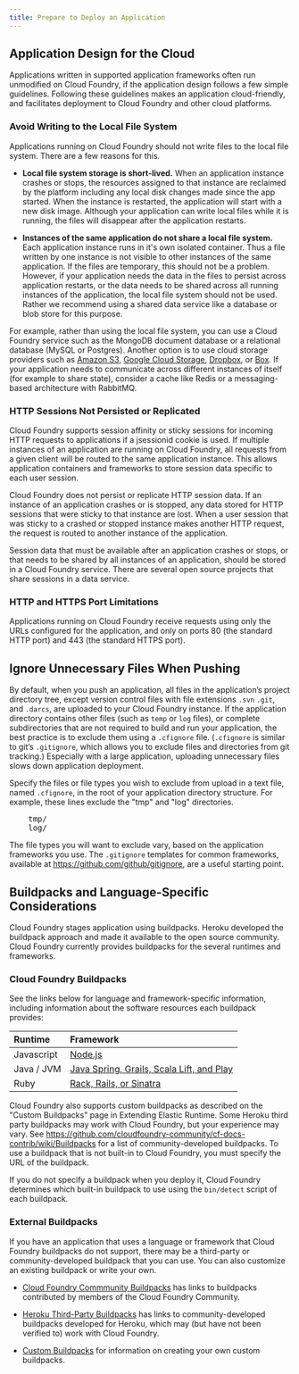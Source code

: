 ```yaml
---
title: Prepare to Deploy an Application
---
```


## <a id="app-design"></a>Application Design for the Cloud ##

Applications written in supported application frameworks often run unmodified on
Cloud Foundry, if the application design follows a few simple guidelines.
Following these guidelines makes an application cloud-friendly, and facilitates
deployment to Cloud Foundry and other cloud platforms.

### <a id="filesystem"></a>Avoid Writing to the Local File System ###

Applications running on Cloud Foundry should not write files to the local file
system.
There are a few reasons for this.

* **Local file system storage is short-lived.** When an application instance crashes or stops, the resources assigned to that instance are reclaimed by the platform including any local disk changes made since the app started. When the instance is restarted, the application will start with a new disk image. Although your application can write local files while it is running, the files will disappear after the application restarts.

* **Instances of the same application do not share a local file system.** Each application instance runs in it's own isolated container. Thus a file written by one instance is not visible to other instances of the same application. If the files are temporary, this should not be a problem. However, if your application needs the data in the files to persist across application restarts, or the data needs to be shared across all running instances of the application, the local file system should not be used. Rather we recommend using a shared data service like a database or blob store for this purpose.

For example, rather than using the local file system, you can use a Cloud
Foundry service such as the MongoDB document database or a relational database
(MySQL or Postgres).
Another option is to use cloud storage providers such as [Amazon S3](http://aws.amazon.com/s3/), [Google Cloud Storage](https://cloud.google.com/products/cloud-storage), [Dropbox](https://www.dropbox.com/developers), or [Box](http://developers.box.com/).
If your application needs to communicate across different instances of itself
(for example to share state), consider a cache like Redis or a messaging-based
architecture with RabbitMQ.

### <a id="sessions"></a>HTTP Sessions Not Persisted or Replicated ###

Cloud Foundry supports session affinity or sticky sessions for incoming HTTP
requests to applications if a jsessionid cookie is used.
If multiple instances of an application are running on Cloud Foundry, all
requests from a given client will be routed to the same application instance.
This allows application containers and frameworks to store session data specific
to each user session.

Cloud Foundry does not persist or replicate HTTP session data.
If an instance of an application crashes or is stopped, any data stored for HTTP
sessions that were sticky to that instance are lost.
When a user session that was sticky to a crashed or stopped instance makes
another HTTP request, the request is routed to another instance of the
application.

Session data that must be available after an application crashes or stops, or
that needs to be shared by all instances of an application, should be stored in
a Cloud Foundry service.
There are several open source projects that share sessions in a data service.

### <a id="ports"></a>HTTP and HTTPS Port Limitations ###

Applications running on Cloud Foundry receive requests using only the URLs
configured for the application, and only on ports 80 (the standard HTTP port)
and 443 (the standard HTTPS port).

## <a id="exclude"></a>Ignore Unnecessary Files When Pushing ##

By default, when you push an application, all files in the application’s project
directory tree, except version control files with file extensions `.svn` `.git`,
and `.darcs`, are uploaded to your Cloud Foundry instance.
If the application directory contains other files (such as `temp` or `log`
files), or complete subdirectories that are not required to build and run your
application, the best practice is to exclude them using a `.cfignore` file.
(`.cfignore` is similar to git’s `.gitignore`, which allows you to exclude files
and directories from git tracking.)
Especially with a large application, uploading unnecessary files slows down
application deployment.

Specify the files or file types you wish to exclude from upload in a text file,
named `.cfignore`, in the root of your application directory structure.
For example, these lines exclude the "tmp" and "log" directories.

<pre class="terminal">
	tmp/
	log/
</pre>

The file types you will want to exclude vary, based on the application
frameworks you use.
The `.gitignore` templates for common frameworks, available at
https://github.com/github/gitignore, are a useful starting point.

## <a id="Buildpack"></a>Buildpacks and Language-Specific Considerations ##

Cloud Foundry stages application using buildpacks.
Heroku developed the buildpack approach and made it available to the open source
community.
Cloud Foundry currently provides buildpacks for the several runtimes and
frameworks.

### <a id="system-buildpacks"></a>Cloud Foundry Buildpacks ###

See the links below for language and framework-specific information, including
information about the software resources each buildpack provides:

| Runtime        | Framework                                                                             |
| :------------- | :-------------                                                                        |
| Javascript     | [Node.js](./node-tips.html)                           |
| Java / JVM     | [Java Spring, Grails, Scala Lift, and Play](./java-tips.html)|
| Ruby           | [Rack, Rails, or Sinatra](./ruby-tips.html)                 |

Cloud Foundry also supports custom buildpacks as described on the "Custom
Buildpacks" page in Extending Elastic Runtime.
Some Heroku third party buildpacks may work with Cloud Foundry, but your
experience may vary.
See https://github.com/cloudfoundry-community/cf-docs-contrib/wiki/Buildpacks
for a list of community-developed buildpacks.
To use a buildpack that is not built-in to Cloud Foundry, you must specify the
URL of the buildpack.

If you do not specify a buildpack when you deploy it, Cloud Foundry determines
which built-in buildpack to use using the `bin/detect` script of each buildpack.

### <a id="external-buildpacks"></a>External Buildpacks ###

If you have an application that uses a language or framework that Cloud Foundry
buildpacks do not support, there may be a third-party or community-developed
buildpack that you can use.
You can also customize an existing buildpack or write your own.

* [Cloud Foundry Commmunity Buildpacks](https://github.com/cloudfoundry-community/cf-docs-contrib/wiki/Buildpacks) has links to buildpacks contributed by members of the Cloud Foundry Community.

* [Heroku Third-Party Buildpacks](https://devcenter.heroku.com/articles/third-party-buildpacks) has links to community-developed buildpacks developed for Heroku, which may (but have not been verified to) work with Cloud Foundry.

* [Custom Buildpacks](../../extending/custom-buildpacks.html) for information on creating your own custom buildpacks.